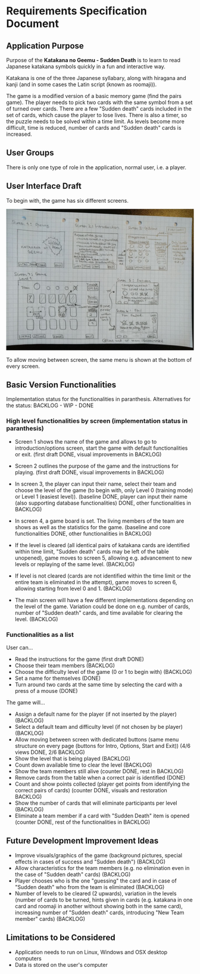 # Requirements Specification Document 

## Application Purpose

Purpose of the **Katakana no Geemu - Sudden Death** is to learn to read Japanese katakana symbols quickly in a fun and interactive way. 

Katakana is one of the three Japanese syllabary, along with hiragana and kanji (and in some cases the Latin script (known as roomaji)). 

The game is a modified version of a basic memory game (find the pairs game). The player needs to pick two cards with the same symbol from a set of turned over cards. There are a few "Sudden death" cards included in the set of cards, which cause the player to lose lives. There is also a timer, so the puzzle needs to be solved within a time limit. As levels become more difficult, time is reduced, number of cards and "Sudden death" cards is increased.

## User Groups

There is only one type of role in the application, normal user, i.e. a player. 

## User Interface Draft

To begin with, the game has six different screens. 

![Game design document picture](./pictures/game_design_doc_pic.jpg)

To allow moving between screen, the same menu is shown at the bottom of every screen.

## Basic Version Functionalities

Implementation status for the functionalities in paranthesis. Alternatives for the status: BACKLOG - WIP - DONE

### High level functionalities by screen (implementation status in paranthesis)
* Screen 1 shows the name of the game and allows to go to introduction/options screen, start the game with default functionalities or exit. (first draft DONE, visual improvements in BACKLOG)
* Screen 2 outlines the purpose of the game and the instructions for playing. (first draft DONE, visual improvements in BACKLOG)
* In screen 3, the player can input their name, select their team and choose the level of the game (to begin with, only Level 0 (training mode) or Level 1 (easiest level)). (baseline DONE, player can input their name (also supporting database functionalities) DONE, other functionalities in BACKLOG)
* In screen 4, a game board is set. The living members of the team are shows as well as the statistics for the game. (baseline and core functionalities DONE, other functionalities in BACKLOG)
* If the level is cleared (all identical pairs of katakana cards are identified within time limit, "Sudden death" cards may be left of the table unopened), game moves to screen 5, allowing e.g. advancement to new levels or replaying of the same level. (BACKLOG)
* If level is not cleared (cards are not identified within the time limit or the entire team is eliminated in the attempt), game moves to screen 6, allowing starting from level 0 and 1. (BACKLOG)

* The main screen will have a few different implementations depending on the level of the game. Variation could be done on e.g. number of cards, number of "Sudden death" cards, and time available for clearing the level. (BACKLOG)

### Functionalities as a list
User can...
* Read the instructions for the game (first draft DONE)
* Choose their team members (BACKLOG)
* Choose the difficulty level of the game (0 or 1 to begin with) (BACKLOG)
* Set a name for themselves (DONE)
* Turn around two cards at the same time by selecting the card with a press of a mouse (DONE)

The game will...
* Assign a default name for the player (if not inserted by the player) (BACKLOG)
* Select a default team and difficulty level (if not chosen by be player) (BACKLOG)
* Allow moving between screen with dedicated buttons (same menu structure on every page (buttons for Intro, Options, Start and Exit)) (4/6 views DONE, 2/6 BACKLOG)
* Show the level that is being played (BACKLOG)
* Count down available time to clear the level (BACKLOG)
* Show the team members still alive (counter DONE, rest in BACKLOG)
* Remove cards from the table when a correct pair is identified (DONE)
* Count and show points collected (player get points from identifying the correct pairs of cards) (counter DONE, visuals and restoration BACKLOG)
* Show the number of cards that will eliminate participants per level (BACKLOG)
* Eliminate a team member if a card with "Sudden Death" item is opened (counter DONE, rest of the functionalities in BACKLOG)

## Future Development Improvement Ideas
* Improve visuals/graphics of the game (background pictures, special effects in cases of success and "Sudden death") (BACKLOG)
* Allow characteristics for the team members (e.g. no elimination even in the case of "Sudden death" cards) (BACKLOG)
* Player chooses who is the one "guessing" the card and in case of "Sudden death" who from the team is eliminated (BACKLOG)
* Number of levels to be cleared (2 upwards), variation in the levels (number of cards to be turned, hints given in cards (e.g. katakana in one card and roomaji in another without showing both in the same card), increasing number of "Sudden death" cards, introducing "New Team member" cards) (BACKLOG)

## Limitations to be Considered

* Application needs to run on Linux, Windows and OSX desktop computers
* Data is stored on the user's computer